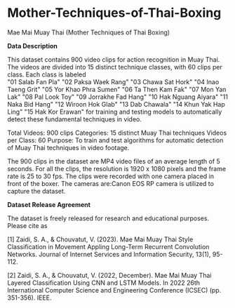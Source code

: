 # Mother-Techniques-of-Thai-Boxing
Mae Mai Muay Thai (Mother Techniques of Thai Boxing)

**Data Description**

This dataset contains 900 video clips for action recognition in Muay Thai. The videos are divided into 15 distinct technique classes, with 60 clips per class. Each class is labeled  
"01 Salab Fan Pla"
"02 Paksa Waek Rang"
"03 Chawa Sat Hork"
"04 Inao Taeng Grit"
"05 Yor Khao Phra Sumen"
"06 Ta Then Kam Fak"
"07 Mon Yan Lak"
"08 Pal Look Toy"
"09 Jorrakhe Fad Hang"
"10 Hak Nguang Aiyara"
"11 Naka Bid Hang"
"12 Wiroon Hok Glab"
"13 Dab Chawala"
"14 Khun Yak Hap Ling"
"15 Hak Kor Erawan"
for training and testing models to automatically detect these fundamental techniques in video.

Total Videos: 900 clips
Categories: 15 distinct Muay Thai techniques
Videos per Class: 60
Purpose: To train and test algorithms for automatic detection of Muay Thai techniques in video footage.

The 900 clips in the dataset are MP4 video files of an average length of 5 seconds. For all the clips, the resolution is 1920 x 1080 pixels and the frame rate is 25 to 30 fps. The clips were recorded with one camera placed in front of the boxer. The cameras are:Canon EOS RP camera is utilized to capture the dataset.

**Dataset Release Agreement**

The dataset is freely released for research and educational purposes. Please cite as


[1] Zaidi, S. A., & Chouvatut, V. (2023). Mae Mai Muay Thai Style Classification in Movement Appling Long-Term Recurrent Convolution Networks. Journal of Internet Services and Information Security, 13(1), 95-112.

[2] Zaidi, S. A., & Chouvatut, V. (2022, December). Mae Mai Muay Thai Layered Classification Using CNN and LSTM Models. In 2022 26th International Computer Science and Engineering Conference (ICSEC) (pp. 351-356). IEEE.
